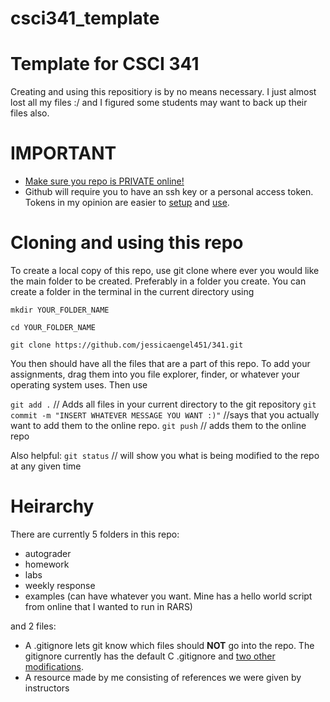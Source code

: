 # csci341_template

# Template for CSCI 341

Creating and using this repositiory is by no means necessary. I just almost lost all my files  :/ and I figured some students may want to back up their files also.

# IMPORTANT
- [Make sure you repo is PRIVATE online!](https://docs.github.com/en/repositories/managing-your-repositorys-settings-and-features/managing-repository-settings/setting-repository-visibility)
- Github will require you to have an ssh key or a personal access token. Tokens in my opinion are easier to [setup](https://docs.github.com/en/authentication/keeping-your-account-and-data-secure/creating-a-personal-access-token) and [use](https://docs.github.com/en/authentication/keeping-your-account-and-data-secure/creating-a-personal-access-token).
# Cloning and using this repo
To create a local copy of this repo, use git clone where ever you would like the main folder to be created. Preferably in a folder you create. You can create a folder in the terminal in the current directory using

```mkdir YOUR_FOLDER_NAME```

```cd YOUR_FOLDER_NAME```

```git clone https://github.com/jessicaengel451/341.git```

You then should have all the files that are a part of this repo. To add your assignments, drag them into you file explorer, finder, or whatever your operating system uses. Then use

```git add .``` // Adds all files in your current directory to the git repository
```git commit -m "INSERT WHATEVER MESSAGE YOU WANT :)"``` //says that you actually want to add them to the online repo.
```git push``` // adds them to the online repo

Also helpful:
```git status``` // will show you what is being modified to the repo at any given time
# Heirarchy
There are currently 5 folders in this repo:
- autograder
- homework
- labs
- weekly response
- examples (can have whatever you want. Mine has a hello world script from online that I wanted to run in RARS)

and 2 files:
- A .gitignore lets git know which files should **NOT** go into the repo.
The gitignore currently has the default C .gitignore and [two other modifications](https://github.com/jessicaengel451/csci341_template/blob/656b49cbb642101a809c8d1c16ea89b7aa20007c/.gitignore).
- A resource made by me consisting of references we were given by instructors


